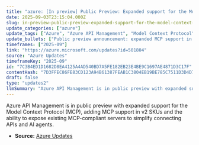 ```yaml
---
title: "azure: [In preview] Public Preview: Expanded support for the Model Context Protocol (MCP) in Azure API Management"
date: 2025-09-03T23:15:04.000Z
slug: in-preview-public-preview-expanded-support-for-the-model-context-protocol-mcp-in-azure-api-management
update_categories: ["azure"]
update_tags: ["Azure", "Azure API Management", "Model Context Protocol", "MCP", "Public Preview", "v2 SKUs", "AI agents", "API integration"]
update_bullets: ["Public preview announcement: expanded MCP support in Azure API Management.", "Two new capabilities: MCP support in v2 SKUs, and the ability to expose existing MCP-compliant servers through API Management.", "Makes it easier to integrate APIs with AI agents by standardizing model context connectivity.", "Enables organizations to surface existing MCP-compliant servers without rehosting or major changes.", "Target users: teams building API-to-AI integrations and those using MCP-compliant server deployments."]
timeframes: ["2025-09"]
link: "https://azure.microsoft.com/updates?id=501804"
source: "Azure Updates"
timeframeKey: "2025-09"
id: "7C3B4ED1D1682D8EA4125A4AD540BD7A5FE182EB23E4BE9C1697AE4871D3C17F"
contentHash: "7D3FFEC86FE83CD123A94B61387FEAB1C3804EB19BE785C7511D3D4D7B3404DB"
draft: false
type: "updates2"
llmSummary: "Azure API Management is in public preview with expanded support for the Model Context Protocol (MCP), adding MCP support in v2 SKUs and the ability to expose existing MCP-compliant servers to simplify connecting APIs and AI agents."
---
```


Azure API Management is in public preview with expanded support for the Model Context Protocol (MCP), adding MCP support in v2 SKUs and the ability to expose existing MCP-compliant servers to simplify connecting APIs and AI agents.

- **Source:** [Azure Updates](https://azure.microsoft.com/updates?id=501804)
